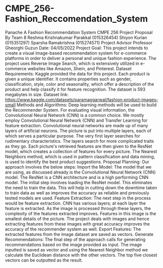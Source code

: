# CMPE_256-Fashion_Reccomendation_System
Panache
A Fashion Recommendation System
CMPE 256 Project Proposal
By
Team 8
Reshma Krishnakumar Parakkal (015326454)
Shiyon Kurian (015351297)
Sparsha Ramakrishna (015274571)
Project Advisor
Professor Gheorghi Guzun
Date: 04/05/2022
Project Goal:
This project intends to create a visual image-based recommendation system for e-commerce platforms in order to deliver a personal and unique fashion experience. The project uses Reverse Image Search, which is extensively utilized in e-commerce websites like Amazon, Shein, and Pinterest.
Dataset Requirements:
Kaggle provided the data for this project. Each product is given a unique identifier. It contains properties such as gender, classification, style, color and seasonality, which offer a description of the product and help classify it for feature recognition. The dataset is 593 megabytes in size.
Dataset link: https://www.kaggle.com/datasets/paramaggarwal/fashion-product-images-small
Methods and Algorithms:
Deep learning methods will be used to build the Recommender System. For evaluating visual information, the Convolutional Neural Network (CNN) is a common choice. We mostly employ Convolutional Neural Network (CNN) and Transfer Learning for feature extraction. Convolutional neural networks are made up of many layers of artificial neurons. The picture is put into multiple layers, each of which serves a particular purpose. The very first layer searches for rudimentary characteristics. The layers search for more complicated traits as they go. Each picture's retrieved features are then given to the ResNet model, which creates a collection of features for every picture. The Nearest Neighbors method, which is used in pattern classification and data mining, is used to identify the best product suggestions.
Proposal Planning:
Our approach involves the below steps:
Import the Model:
The model that we are using, as discussed already is the Convolutional Neural Network (CNN) model. The ResNet is a CNN architecture and is a high performing CNN model. The initial step involves loading the ResNet model. This eliminates the need to train the data. This will help in cutting down the downtime taken to train data as well as improves the accuracy as reliable and previously tested models are used.
Feature Extraction:
The next step in the process would be feature extraction. CNN has various layers; at each layer the feature is extracted. As the image is processed through these layers, the complexity of the features extracted improves. Features in this image is the smallest details of the picture. The project deals with images and hence extracting features from these images with great accuracy improves the accuracy of the recommender system as well.
Export Features:
The extracted features from the image dataset are saved as vectors.
Generate Recommendations:
The final step of the approach calls for generating recommendations based on the image provided as input. The image inputted is saved as vector and using the Nearest Neighbor method we calculate the Euclidean distance with the other vectors. The top five closest vectors can be outputted as the result.
